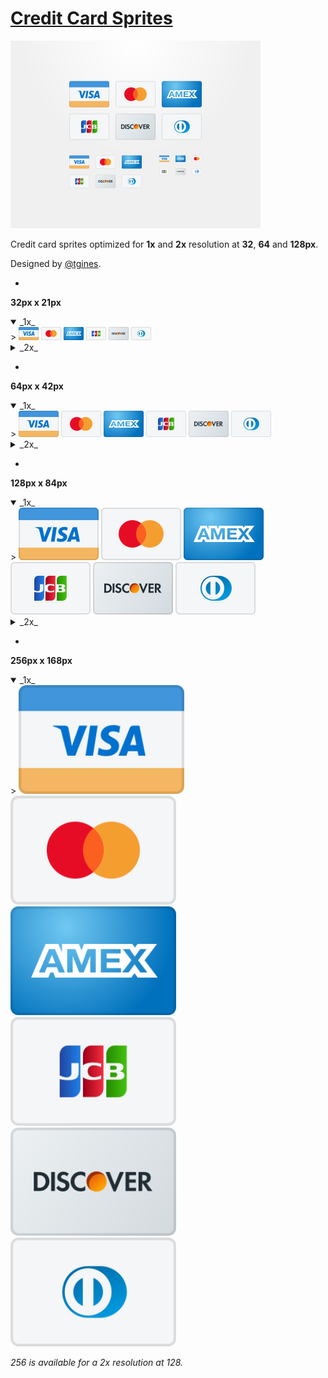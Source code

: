 # [Credit Card Sprites](https://dribbble.com/shots/3058779-Credit-Card-Sprites-Updated-MasterCard-Logo)

<a href="https://dribbble.com/shots/3058779-Credit-Card-Sprites-Updated-MasterCard-Logo"><img src="dribbble.png" alt="credit card sprites" width="400"></a>

Credit card sprites optimized for **1x** and **2x** resolution at **32**, **64** and **128px**.

Designed by [@tgines](https://github.com/tgines).

-
**32px x 21px**

<details open>
   <summary>_1x_</summary>
   > <img src="32/visa.png" alt="visa sprite" width="32">
   <img src="32/mastercard.png" alt="mastercard sprite" width="32">
   <img src="32/amex.png" alt="amex sprite" width="32">
   <img src="32/jcb.png" alt="jcb sprite" width="32">
   <img src="32/discover.png" alt="discover sprite" width="32">
   <img src="32/dinersclub.png" alt="dinersclub sprite" width="32">
</details>

<details>
  <summary>_2x_</summary>
  > <img src="64/visa.png" alt="visa sprite" width="32">
  <img src="64/mastercard.png" alt="mastercard sprite" width="32">
  <img src="64/amex.png" alt="amex sprite" width="32">
  <img src="64/jcb.png" alt="jcb sprite" width="32">
  <img src="64/discover.png" alt="discover sprite" width="32">
  <img src="64/dinersclub.png" alt="dinersclub sprite" width="32">
</details>

-
**64px x 42px**

<details open>
   <summary>_1x_</summary>
   > <img src="64/visa.png" alt="visa sprite" width="64">
   <img src="64/mastercard.png" alt="mastercard sprite" width="64">
   <img src="64/amex.png" alt="amex sprite" width="64">
   <img src="64/jcb.png" alt="jcb sprite" width="64">
   <img src="64/discover.png" alt="discover sprite" width="64">
   <img src="64/dinersclub.png" alt="dinersclub sprite" width="64">
</details>

<details>
  <summary>_2x_</summary>
  > <img src="128/visa.png" alt="visa sprite" width="64">
  <img src="128/mastercard.png" alt="mastercard sprite" width="64">
  <img src="128/amex.png" alt="amex sprite" width="64">
  <img src="128/jcb.png" alt="jcb sprite" width="64">
  <img src="128/discover.png" alt="discover sprite" width="64">
  <img src="128/dinersclub.png" alt="dinersclub sprite" width="64">
</details>

-
**128px x 84px**

<details open>
   <summary>_1x_</summary>
   > <img src="128/visa.png" alt="visa sprite" width="128">
   <img src="128/mastercard.png" alt="mastercard sprite" width="128">
   <img src="128/amex.png" alt="amex sprite" width="128">
   <img src="128/jcb.png" alt="jcb sprite" width="128">
   <img src="128/discover.png" alt="discover sprite" width="128">
   <img src="128/dinersclub.png" alt="dinersclub sprite" width="128">
</details>

<details>
  <summary>_2x_</summary>
  > <img src="256/visa.png" alt="visa sprite" width="128">
  <img src="256/mastercard.png" alt="mastercard sprite" width="128">
  <img src="256/amex.png" alt="amex sprite" width="128">
  <img src="256/jcb.png" alt="jcb sprite" width="128">
  <img src="256/discover.png" alt="discover sprite" width="128">
  <img src="256/dinersclub.png" alt="dinersclub sprite" width="128">
</details>

-
**256px x 168px**

<details open>
   <summary>_1x_</summary>
   > <img src="256/visa.png" alt="visa sprite" width="265">
   <img src="256/mastercard.png" alt="mastercard sprite" width="265">
   <img src="256/amex.png" alt="amex sprite" width="265">
   <img src="256/jcb.png" alt="jcb sprite" width="265">
   <img src="256/discover.png" alt="discover sprite" width="265">
   <img src="256/dinersclub.png" alt="dinersclub sprite" width="265">
</details>

_256 is available for a 2x resolution at 128._
